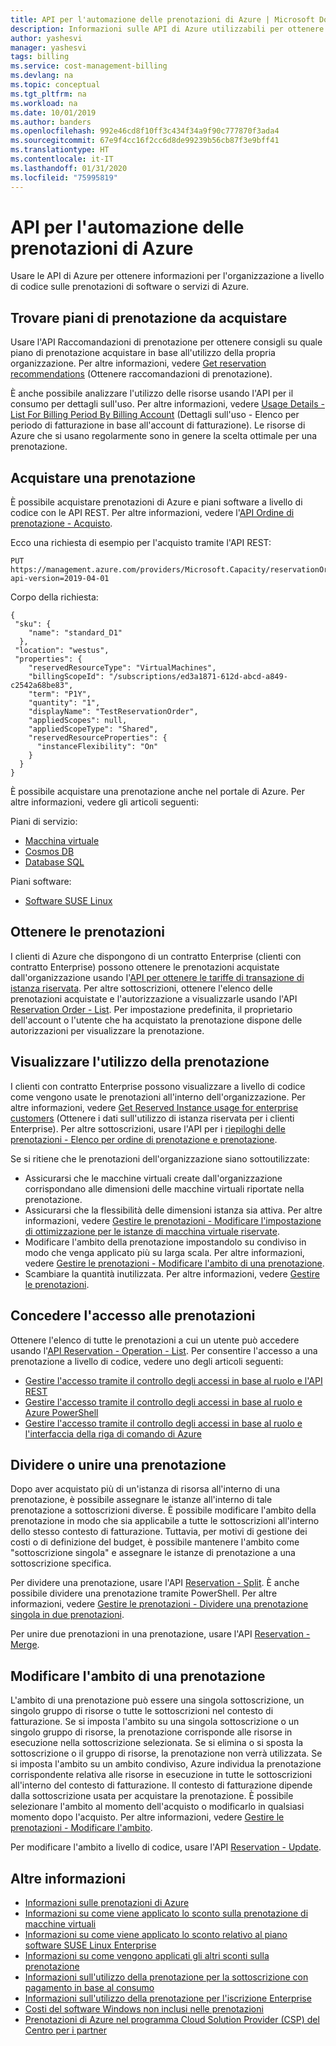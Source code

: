 ```yaml
---
title: API per l'automazione delle prenotazioni di Azure | Microsoft Docs
description: Informazioni sulle API di Azure utilizzabili per ottenere informazioni sulle prenotazioni a livello di codice.
author: yashesvi
manager: yashesvi
tags: billing
ms.service: cost-management-billing
ms.devlang: na
ms.topic: conceptual
ms.tgt_pltfrm: na
ms.workload: na
ms.date: 10/01/2019
ms.author: banders
ms.openlocfilehash: 992e46cd8f10ff3c434f34a9f90c777870f3ada4
ms.sourcegitcommit: 67e9f4cc16f2cc6d8de99239b56cb87f3e9bff41
ms.translationtype: HT
ms.contentlocale: it-IT
ms.lasthandoff: 01/31/2020
ms.locfileid: "75995819"
---
```

# <a name="apis-for-azure-reservation-automation"></a>API per l'automazione delle prenotazioni di Azure

Usare le API di Azure per ottenere informazioni per l'organizzazione a livello di codice sulle prenotazioni di software o servizi di Azure.

## <a name="find-reservation-plans-to-buy"></a>Trovare piani di prenotazione da acquistare

Usare l'API Raccomandazioni di prenotazione per ottenere consigli su quale piano di prenotazione acquistare in base all'utilizzo della propria organizzazione. Per altre informazioni, vedere [Get reservation recommendations](/rest/api/billing/enterprise/billing-enterprise-api-reserved-instance-recommendation) (Ottenere raccomandazioni di prenotazione).

È anche possibile analizzare l'utilizzo delle risorse usando l'API per il consumo per dettagli sull'uso. Per altre informazioni, vedere [Usage Details - List For Billing Period By Billing Account](/rest/api/consumption/usagedetails/list#billingaccountusagedetailslistforbillingperiod-legacy) (Dettagli sull'uso - Elenco per periodo di fatturazione in base all'account di fatturazione). Le risorse di Azure che si usano regolarmente sono in genere la scelta ottimale per una prenotazione.

## <a name="buy-a-reservation"></a>Acquistare una prenotazione

È possibile acquistare prenotazioni di Azure e piani software a livello di codice con le API REST. Per altre informazioni, vedere l'[API Ordine di prenotazione - Acquisto](/rest/api/reserved-vm-instances/reservationorder/purchase).

Ecco una richiesta di esempio per l'acquisto tramite l'API REST:

```
PUT https://management.azure.com/providers/Microsoft.Capacity/reservationOrders/<GUID>?api-version=2019-04-01
```

Corpo della richiesta:

```
{
 "sku": {
    "name": "standard_D1"
  },
 "location": "westus",
 "properties": {
    "reservedResourceType": "VirtualMachines",
    "billingScopeId": "/subscriptions/ed3a1871-612d-abcd-a849-c2542a68be83",
    "term": "P1Y",
    "quantity": "1",
    "displayName": "TestReservationOrder",
    "appliedScopes": null,
    "appliedScopeType": "Shared",
    "reservedResourceProperties": {
      "instanceFlexibility": "On"
    }
  }
}
```

È possibile acquistare una prenotazione anche nel portale di Azure. Per altre informazioni, vedere gli articoli seguenti:

Piani di servizio:
- [Macchina virtuale](../../virtual-machines/windows/prepay-reserved-vm-instances.md?toc=/azure/billing/TOC.json)
-  [Cosmos DB](../../cosmos-db/cosmos-db-reserved-capacity.md?toc=/azure/billing/TOC.json)
- [Database SQL](../../sql-database/sql-database-reserved-capacity.md?toc=/azure/billing/TOC.json)

Piani software:
- [Software SUSE Linux](../../virtual-machines/linux/prepay-suse-software-charges.md?toc=/azure/billing/TOC.json)

## <a name="get-reservations"></a>Ottenere le prenotazioni

I clienti di Azure che dispongono di un contratto Enterprise (clienti con contratto Enterprise) possono ottenere le prenotazioni acquistate dall'organizzazione usando l'[API per ottenere le tariffe di transazione di istanza riservata](/rest/api/billing/enterprise/billing-enterprise-api-reserved-instance-charges). Per altre sottoscrizioni, ottenere l'elenco delle prenotazioni acquistate e l'autorizzazione a visualizzarle usando l'API [Reservation Order - List](/rest/api/reserved-vm-instances/reservationorder/list). Per impostazione predefinita, il proprietario dell'account o l'utente che ha acquistato la prenotazione dispone delle autorizzazioni per visualizzare la prenotazione.

## <a name="see-reservation-usage"></a>Visualizzare l'utilizzo della prenotazione

I clienti con contratto Enterprise possono visualizzare a livello di codice come vengono usate le prenotazioni all'interno dell'organizzazione. Per altre informazioni, vedere [Get Reserved Instance usage for enterprise customers](/rest/api/billing/enterprise/billing-enterprise-api-reserved-instance-usage) (Ottenere i dati sull'utilizzo di istanza riservata per i clienti Enterprise). Per altre sottoscrizioni, usare l'API per i [riepiloghi delle prenotazioni - Elenco per ordine di prenotazione e prenotazione](/rest/api/consumption/reservationssummaries/listbyreservationorderandreservation).

Se si ritiene che le prenotazioni dell'organizzazione siano sottoutilizzate:

- Assicurarsi che le macchine virtuali create dall'organizzazione corrispondano alle dimensioni delle macchine virtuali riportate nella prenotazione.
- Assicurarsi che la flessibilità delle dimensioni istanza sia attiva. Per altre informazioni, vedere [Gestire le prenotazioni - Modificare l'impostazione di ottimizzazione per le istanze di macchina virtuale riservate](manage-reserved-vm-instance.md#change-optimize-setting-for-reserved-vm-instances).
- Modificare l'ambito della prenotazione impostandolo su condiviso in modo che venga applicato più su larga scala. Per altre informazioni, vedere [Gestire le prenotazioni - Modificare l'ambito di una prenotazione](manage-reserved-vm-instance.md#change-the-reservation-scope).
- Scambiare la quantità inutilizzata. Per altre informazioni, vedere [Gestire le prenotazioni](manage-reserved-vm-instance.md).

## <a name="give-access-to-reservations"></a>Concedere l'accesso alle prenotazioni

Ottenere l'elenco di tutte le prenotazioni a cui un utente può accedere usando l'[API Reservation - Operation - List](/rest/api/reserved-vm-instances/reservationorder/list). Per consentire l'accesso a una prenotazione a livello di codice, vedere uno degli articoli seguenti:

- [Gestire l'accesso tramite il controllo degli accessi in base al ruolo e l'API REST](../../role-based-access-control/role-assignments-rest.md)
- [Gestire l'accesso tramite il controllo degli accessi in base al ruolo e Azure PowerShell](../../role-based-access-control/role-assignments-powershell.md)
- [Gestire l'accesso tramite il controllo degli accessi in base al ruolo e l'interfaccia della riga di comando di Azure](../../role-based-access-control/role-assignments-cli.md)

## <a name="split-or-merge-reservation"></a>Dividere o unire una prenotazione

Dopo aver acquistato più di un'istanza di risorsa all'interno di una prenotazione, è possibile assegnare le istanze all'interno di tale prenotazione a sottoscrizioni diverse. È possibile modificare l'ambito della prenotazione in modo che sia applicabile a tutte le sottoscrizioni all'interno dello stesso contesto di fatturazione. Tuttavia, per motivi di gestione dei costi o di definizione del budget, è possibile mantenere l'ambito come "sottoscrizione singola" e assegnare le istanze di prenotazione a una sottoscrizione specifica.

Per dividere una prenotazione, usare l'API [Reservation - Split](/rest/api/reserved-vm-instances/reservation/split). È anche possibile dividere una prenotazione tramite PowerShell. Per altre informazioni, vedere [Gestire le prenotazioni - Dividere una prenotazione singola in due prenotazioni](manage-reserved-vm-instance.md#split-a-single-reservation-into-two-reservations).

Per unire due prenotazioni in una prenotazione, usare l'API [Reservation - Merge](/rest/api/reserved-vm-instances/reservation/merge).

## <a name="change-scope-for-a-reservation"></a>Modificare l'ambito di una prenotazione

L'ambito di una prenotazione può essere una singola sottoscrizione, un singolo gruppo di risorse o tutte le sottoscrizioni nel contesto di fatturazione. Se si imposta l'ambito su una singola sottoscrizione o un singolo gruppo di risorse, la prenotazione corrisponde alle risorse in esecuzione nella sottoscrizione selezionata. Se si elimina o si sposta la sottoscrizione o il gruppo di risorse, la prenotazione non verrà utilizzata.  Se si imposta l'ambito su un ambito condiviso, Azure individua la prenotazione corrispondente relativa alle risorse in esecuzione in tutte le sottoscrizioni all'interno del contesto di fatturazione. Il contesto di fatturazione dipende dalla sottoscrizione usata per acquistare la prenotazione. È possibile selezionare l'ambito al momento dell'acquisto o modificarlo in qualsiasi momento dopo l'acquisto. Per altre informazioni, vedere [Gestire le prenotazioni - Modificare l'ambito](manage-reserved-vm-instance.md#change-the-reservation-scope).

Per modificare l'ambito a livello di codice, usare l'API [Reservation - Update](/rest/api/reserved-vm-instances/reservation/update).

## <a name="learn-more"></a>Altre informazioni

- [Informazioni sulle prenotazioni di Azure](save-compute-costs-reservations.md)
- [Informazioni su come viene applicato lo sconto sulla prenotazione di macchine virtuali](../manage/understand-vm-reservation-charges.md)
- [Informazioni su come viene applicato lo sconto relativo al piano software SUSE Linux Enterprise](understand-suse-reservation-charges.md)
- [Informazioni su come vengono applicati gli altri sconti sulla prenotazione](understand-reservation-charges.md)
- [Informazioni sull'utilizzo della prenotazione per la sottoscrizione con pagamento in base al consumo](understand-reserved-instance-usage.md)
- [Informazioni sull'utilizzo della prenotazione per l'iscrizione Enterprise](understand-reserved-instance-usage-ea.md)
- [Costi del software Windows non inclusi nelle prenotazioni](reserved-instance-windows-software-costs.md)
- [Prenotazioni di Azure nel programma Cloud Solution Provider (CSP) del Centro per i partner](https://docs.microsoft.com/partner-center/azure-reservations)
